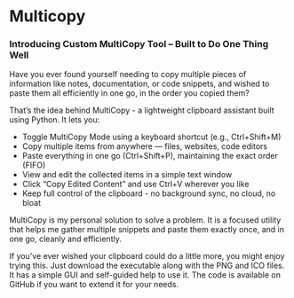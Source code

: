 # Multicopy
### Introducing Custom MultiCopy Tool – Built to Do One Thing Well

Have you ever found yourself needing to copy multiple pieces of information like notes, documentation, or code snippets, and wished to paste them all efficiently in one go, in the order you copied them?

That’s the idea behind MultiCopy - a lightweight clipboard assistant built using Python. It lets you:

-  Toggle MultiCopy Mode using a keyboard shortcut (e.g., Ctrl+Shift+M)
-  Copy multiple items from anywhere — files, websites, code editors
-  Paste everything in one go (Ctrl+Shift+P), maintaining the exact order (FIFO)
-  View and edit the collected items in a simple text window
-  Click “Copy Edited Content” and use Ctrl+V wherever you like
-  Keep full control of the clipboard - no background sync, no cloud, no bloat


MultiCopy is my personal solution to solve a problem. It is a focused utility that helps me gather multiple snippets and paste them exactly once, and in one go, cleanly and efficiently.

If you’ve ever wished your clipboard could do a little more, you might enjoy trying this. Just download the executable along with the PNG and ICO files. It has a simple GUI and self-guided help to use it. The code is available on GitHub if you want to extend it for your needs.
